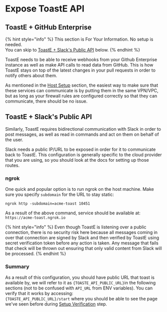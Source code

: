 # Expose ToastE API

## **ToastE + GitHub Enterprise**

{% hint style="info" %}
This section is For Your Information. No setup is needed.  
You can skip to [ToastE + Slack's Public API](expose-toaste-api.md#toaste-slacks-public-api) below.
{% endhint %}

ToastE needs to be able to receive webhooks from your Github Enterprise instance as well as make API calls to read data from GitHub. This is how ToastE stays on top of the latest changes in your pull requests in order to notify others about them. 

As mentioned in the [Host Setup](host.md) section, the easiest way to make sure that these services can communicate is by putting them in the same VPN/VPC, but as long as your firewall rules are configured correctly so that they can communicate, there should be no issue.

## **ToastE + Slack's Public API**

Similarly, ToastE requires bidirectional communication with Slack in order to post messages, as well as read in commands and act on them on behalf of the user.

Slack needs a public IP/URL to be exposed in order for it to communicate back to ToastE. This configuration is generally specific to the cloud provider that you are using, so you should look at the docs for setting up those routes.

### ngrok

One quick and popular option is to run ngrok on the host machine. Make sure you specify `subdomain` for the URL to stay static:

```text
ngrok http -subdomain=acme-toast 10451
```

As a result of the above command, service should be available at:   
`https://acme-toast.ngrok.io`

{% hint style="info" %}
Even though ToastE is listening over a public connection, there is no security risk here because all messages coming in over that connection are signed by Slack and then verified by ToastE using secret verification token before any action is taken. Any message that fails that check will be thrown out ensuring that only valid content from Slack will be processed.
{% endhint %}

### Summary

As a result of this configuration, you should have public URL that toast is available by, we will refer to it as `{TOASTE_API_PUBLIC_URL}`in the following sections \(not to be confused with `API_URL` from ENV variables\). You can verify that it works by accessing:  
`{TOASTE_API_PUBLIC_URL}/start` where you should be able to see the page we've seen before during [Setup Verification](deploy-toaste/verification.md) step.

